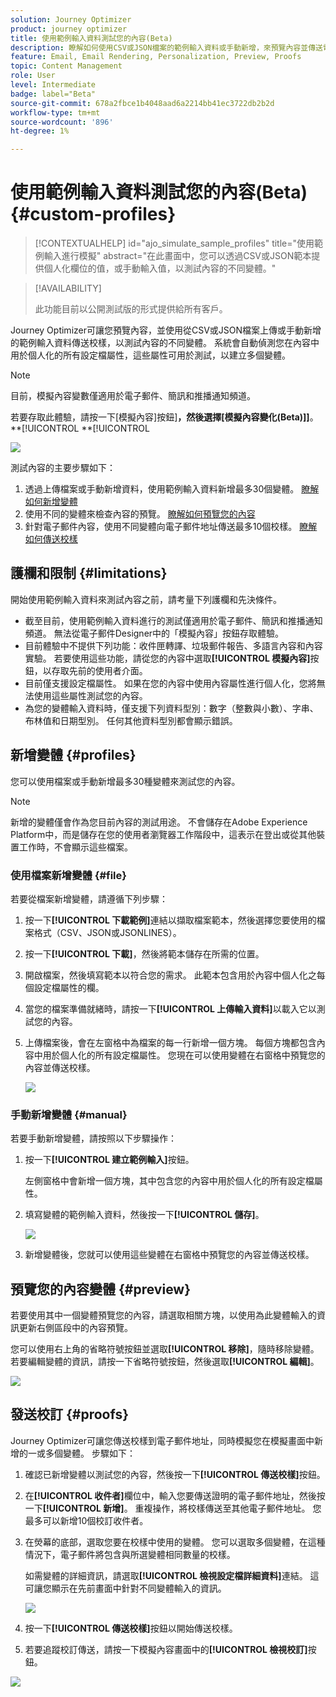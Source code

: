 ```yaml
---
solution: Journey Optimizer
product: journey optimizer
title: 使用範例輸入資料測試您的內容(Beta)
description: 瞭解如何使用CSV或JSON檔案的範例輸入資料或手動新增，來預覽內容並傳送電子郵件校樣。
feature: Email, Email Rendering, Personalization, Preview, Proofs
topic: Content Management
role: User
level: Intermediate
badge: label="Beta"
source-git-commit: 678a2fbce1b4048aad6a2214bb41ec3722db2b2d
workflow-type: tm+mt
source-wordcount: '896'
ht-degree: 1%

---
```



# 使用範例輸入資料測試您的內容(Beta) {#custom-profiles}

>[!CONTEXTUALHELP]
>id="ajo_simulate_sample_profiles"
>title="使用範例輸入進行模擬"
>abstract="在此畫面中，您可以透過CSV或JSON範本提供個人化欄位的值，或手動輸入值，以測試內容的不同變體。"

>[!AVAILABILITY]
>
>此功能目前以公開測試版的形式提供給所有客戶。

Journey Optimizer可讓您預覽內容，並使用從CSV或JSON檔案上傳或手動新增的範例輸入資料傳送校樣，以測試內容的不同變體。 系統會自動偵測您在內容中用於個人化的所有設定檔屬性，這些屬性可用於測試，以建立多個變體。

>[!NOTE]
>
>目前，模擬內容變數僅適用於電子郵件、簡訊和推播通知頻道。

若要存取此體驗，請按一下[模擬內容]按鈕&#x200B;]**，然後選擇[模擬內容變化(Beta)]]**。**[!UICONTROL **[!UICONTROL 

![](assets/simulate-sample.png)

測試內容的主要步驟如下：

1. 透過上傳檔案或手動新增資料，使用範例輸入資料新增最多30個變體。 [瞭解如何新增變體](#profiles)
1. 使用不同的變體來檢查內容的預覽。 [瞭解如何預覽您的內容](#preview)
1. 針對電子郵件內容，使用不同變體向電子郵件地址傳送最多10個校樣。 [瞭解如何傳送校樣](#proofs)


## 護欄和限制 {#limitations}

開始使用範例輸入資料來測試內容之前，請考量下列護欄和先決條件。

* 截至目前，使用範例輸入資料進行的測試僅適用於電子郵件、簡訊和推播通知頻道。 無法從電子郵件Designer中的「模擬內容」按鈕存取體驗。
* 目前體驗中不提供下列功能：收件匣轉譯、垃圾郵件報告、多語言內容和內容實驗。 若要使用這些功能，請從您的內容中選取&#x200B;**[!UICONTROL 模擬內容]**&#x200B;按鈕，以存取先前的使用者介面。
* 目前僅支援設定檔屬性。 如果在您的內容中使用內容屬性進行個人化，您將無法使用這些屬性測試您的內容。
* 為您的變體輸入資料時，僅支援下列資料型別：數字（整數與小數）、字串、布林值和日期型別。 任何其他資料型別都會顯示錯誤。

## 新增變體 {#profiles}

您可以使用檔案或手動新增最多30種變體來測試您的內容。

>[!NOTE]
>
>新增的變體僅會作為您目前內容的測試用途。 不會儲存在Adobe Experience Platform中，而是儲存在您的使用者瀏覽器工作階段中，這表示在登出或從其他裝置工作時，不會顯示這些檔案。

### 使用檔案新增變體 {#file}

若要從檔案新增變體，請遵循下列步驟：

1. 按一下&#x200B;**[!UICONTROL 下載範例]**&#x200B;連結以擷取檔案範本，然後選擇您要使用的檔案格式（CSV、JSON或JSONLINES）。

1. 按一下&#x200B;**[!UICONTROL 下載]**，然後將範本儲存在所需的位置。

1. 開啟檔案，然後填寫範本以符合您的需求。 此範本包含用於內容中個人化之每個設定檔屬性的欄。

1. 當您的檔案準備就緒時，請按一下&#x200B;**[!UICONTROL 上傳輸入資料]**&#x200B;以載入它以測試您的內容。

1. 上傳檔案後，會在左窗格中為檔案的每一行新增一個方塊。 每個方塊都包含內容中用於個人化的所有設定檔屬性。 您現在可以使用變體在右窗格中預覽您的內容並傳送校樣。

   ![](assets/simulate-custom-variants.png)

### 手動新增變體 {#manual}

若要手動新增變體，請按照以下步驟操作：

1. 按一下&#x200B;**[!UICONTROL 建立範例輸入]**&#x200B;按鈕。

   左側窗格中會新增一個方塊，其中包含您的內容中用於個人化的所有設定檔屬性。

1. 填寫變體的範例輸入資料，然後按一下&#x200B;**[!UICONTROL 儲存]**。

   ![](assets/simulate-custom-add.png)

1. 新增變體後，您就可以使用這些變體在右窗格中預覽您的內容並傳送校樣。

## 預覽您的內容變體 {#preview}

若要使用其中一個變體預覽您的內容，請選取相關方塊，以使用為此變體輸入的資訊更新右側區段中的內容預覽。

您可以使用右上角的省略符號按鈕並選取&#x200B;**[!UICONTROL 移除]**，隨時移除變體。 若要編輯變體的資訊，請按一下省略符號按鈕，然後選取&#x200B;**[!UICONTROL 編輯]**。

![](assets/simulate-custom-boxes.png)

## 發送校訂 {#proofs}

Journey Optimizer可讓您傳送校樣到電子郵件地址，同時模擬您在模擬畫面中新增的一或多個變體。 步驟如下：

1. 確認已新增變體以測試您的內容，然後按一下&#x200B;**[!UICONTROL 傳送校樣]**&#x200B;按鈕。

1. 在&#x200B;**[!UICONTROL 收件者]**&#x200B;欄位中，輸入您要傳送證明的電子郵件地址，然後按一下&#x200B;**[!UICONTROL 新增]**。 重複操作，將校樣傳送至其他電子郵件地址。 您最多可以新增10個校訂收件者。

1. 在熒幕的底部，選取您要在校樣中使用的變體。 您可以選取多個變體，在這種情況下，電子郵件將包含與所選變體相同數量的校樣。

   如需變體的詳細資訊，請選取&#x200B;**[!UICONTROL 檢視設定檔詳細資料]**&#x200B;連結。 這可讓您顯示在先前畫面中針對不同變體輸入的資訊。

   ![](assets/simulate-custom-proofs.png)

1. 按一下&#x200B;**[!UICONTROL 傳送校樣]**&#x200B;按鈕以開始傳送校樣。

1. 若要追蹤校訂傳送，請按一下模擬內容畫面中的&#x200B;**[!UICONTROL 檢視校訂]**&#x200B;按鈕。

![](assets/simulate-custom-sent-proofs.png)
